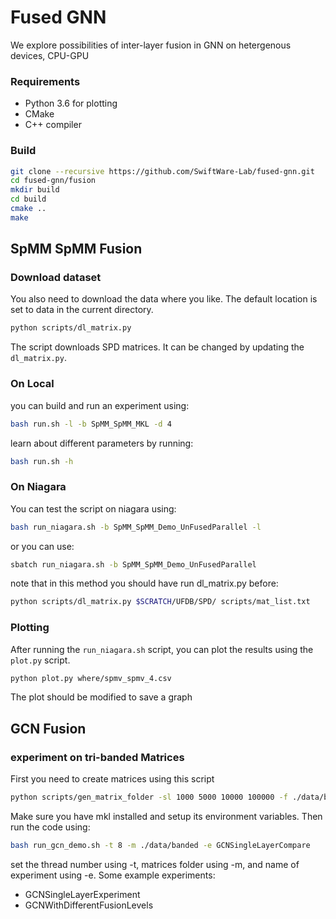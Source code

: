# Fused GNN
We explore possibilities of inter-layer fusion in GNN on hetergenous devices, CPU-GPU
### Requirements
- Python 3.6 for plotting
- CMake
- C++ compiler

### Build
```bash
git clone --recursive https://github.com/SwiftWare-Lab/fused-gnn.git
cd fused-gnn/fusion
mkdir build
cd build
cmake ..
make
```
## SpMM SpMM Fusion
### Download dataset
You also need to download the data where you like. The default location 
is set to data in the current directory.
```bash
python scripts/dl_matrix.py
```
The script downloads SPD matrices. It can be changed by updating the `dl_matrix.py`. 
### On Local
you can build and run an experiment using:
```bash
bash run.sh -l -b SpMM_SpMM_MKL -d 4
```
learn about different parameters by running:
```bash
bash run.sh -h
```
### On Niagara
 You can test the script on niagara using:
```bash
bash run_niagara.sh -b SpMM_SpMM_Demo_UnFusedParallel -l
```
or you can use:
```bash
sbatch run_niagara.sh -b SpMM_SpMM_Demo_UnFusedParallel
```
note that in this method you should have run dl_matrix.py before:
```bash
python scripts/dl_matrix.py $SCRATCH/UFDB/SPD/ scripts/mat_list.txt
```

### Plotting

After running the `run_niagara.sh` script, you can plot the results using the `plot.py` script.

```bash
python plot.py where/spmv_spmv_4.csv
```
The plot should be modified to save a graph

## GCN Fusion

### experiment on tri-banded Matrices

First you need to create matrices using this script

```bash
python scripts/gen_matrix_folder -sl 1000 5000 10000 100000 -f ./data/banded -b 3
```

Make sure you have mkl installed and setup its environment variables.
Then run the code using: 
```bash
bash run_gcn_demo.sh -t 8 -m ./data/banded -e GCNSingleLayerCompare
```

set the thread number using -t, matrices folder using -m, and name of experiment using -e.
Some example experiments:
 - GCNSingleLayerExperiment
 - GCNWithDifferentFusionLevels